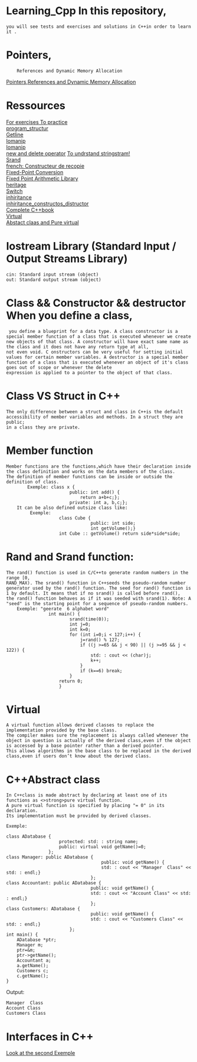 # Learning_Cpp In this repository,
    you will see tests and exercises and solutions in C++in order to learn it .
# Pointers,
        References and Dynamic Memory Allocation 
<a href="https://www3.ntu.edu.sg/home/ehchua/programming/cpp/cp4_PointerReference.html">Pointers,References and Dynamic Memory Allocation</a>
# Ressources
 <a href="http://www.exelib.net/">For exercises To practice</a><br><a href="https://www.cplusplus.com/doc/tutorial/program_structure/">program_structur</a><br><a href="https://www.geeksforgeeks.org/getline-string-c/">Getline</a><br>
 <a href="http://www.cplusplus.com/reference/iomanip/">Iomanip</a><br><a href="https://www.javatpoint.com/cpp-object-and-class">Iomanip</a><br><a href="https://www.geeksforgeeks.org/new-and-delete-operators-in-cpp-for-dynamic-memory/">new and delete operator</a>
 <a href="https://www.softwaretestinghelp.com/stringstream-class-in-cpp/">To undrstand stringstram!</a><br><a href="https://www.programiz.com/cpp-programming/library-function/cstdlib/srand/">Srand</a><br>
 <a href="https://www.iro.umontreal.ca/~pift1166/cours/ift1166/communs/Cours/2P/C14-1166.pdf">french: Constructeur de recopie</a><br><a href="https://embeddedartistry.com/blog/2018/07/12/simple-fixed-point-conversion-in-c/">Fixed-Point Conversion </a>
 <br><a href="https://embeddedartistry.com/blog/2017/08/25/c11-fixed-point-arithmetic-library/">Fixed Point Arithmetic Library</a><br><a href="https://mrproof.blogspot.com/2011/10/cours-de-c-heritage-et-polymorphisme.html">heritage</a>
 <br><a href="https://www.w3schools.com/cpp/cpp_switch.asp">Switch</a><br><a href="https://www.programiz.com/cpp-programming/inheritance">inhiritance</a><br>
 <a href="https://blog.miyozinc.com/core-tutorials/cpp/constructor-destructor-inheritance/#:~:text=Base%20class%20constructors%20are%20called,the%20base%20is%20called%20next.">inhiritance_constructos_distructor</a><br>
 <a href="https://studylibfr.com/doc/10026565/c--">Complete C++book</a><br><a href="https://isocpp.org/wiki/faq/virtual-functions#:~:text=A%20virtual%20function%20allows%20derived,rather%20than%20a%20derived%20pointer.">Virtual</a><br>
 <a href="https://www.youtube.com/watch?v=SvesRBYu65k">Abstact claas and Pure virtual</a>
 # Iostream Library (Standard Input / Output Streams Library) 
    cin: Standard input stream (object) 
    out: Standard output stream (object) 
# Class && Constructor && destructor When you define a class,

     you define a blueprint for a data type. A class constructor is a special member function of a class that is executed whenever we create new objects of that class. A constructor will have exact same name as the class and it does not have any return type at all,
    not even void. C onstructors can be very useful for setting initial values for certain member variables. A destructor is a special member function of a class that is executed whenever an object of it's class goes out of scope or whenever the delete 
    expression is applied to a pointer to the object of that class.
  # Class VS Struct in C++
    The only difference between a struct and class in C++is the default accessibility of member variables and methods. In a struct they are public;
    in a class they are private. 
# Member function 
    Member functions are the functions,which have their declaration inside the class definition and works on the data members of the class.
    The definition of member functions can be inside or outside the definition of class. 
            Exemple: class x {
                            public: int add() {
                                return a+b+c;};
                            private: int a, b,c;};
        It can be also defined outsize class like:
             Exemple: 
                        class Cube {
                                    public: int side;
                                    int getVolume();}
                        int Cube :: getVolume() return side*side*side;

# Rand and Srand function: 

    The rand() function is used in C/C++to generate random numbers in the range [0,
    RAND_MAX). The srand() function in C++seeds the pseudo-random number generator used by the rand() function. The seed for rand() function is 1 by default. It means that if no srand() is called before rand(),
    the rand() function behaves as if it was seeded with srand(1). Note: A "seed" is the starting point for a sequence of pseudo-random numbers. 
        Exemple: "geerate  6 alphabet word" 
                    int main() {
                            srand(time(0));
                            int j=0;
                            int k=0;
                            for (int i=0;i < 127;i++) {
                                j=rand() % 127;
                                if ((j >=65 && j < 90) || (j >=95 && j < 122)) {
                                    std: : cout << (char)j;
                                    k++;
                                }
                                if (k==6) break;
                            }
                        return 0;
                        }

# Virtual 
    A virtual function allows derived classes to replace the implementation provided by the base class. 
    The compiler makes sure the replacement is always called whenever the object in question is actually of the derived class,even if the object is accessed by a base pointer rather than a derived pointer. 
    This allows algorithms in the base class to be replaced in the derived class,even if users don’t know about the derived class. 



# C++Abstract class 

    In C++class is made abstract by declaring at least one of its functions as <>strong>pure virtual function. 
    A pure virtual function is specified by placing "= 0" in its declaration. 
    Its implementation must be provided by derived classes. 
    
    Exemple: 
    
    class ADatabase {
                        protected: std: : string name;
                        public: virtual void getName()=0;
                    };
    class Manager: public ADatabase {
                                        public: void getName() {
                                        std: : cout << "Manager  Class" << std: : endl;}
                                    };
    class Accountant: public ADatabase {
                                    public: void getName() {
                                    std: : cout << "Account Class" << std: : endl;}
                                    };
    class Customers: ADatabase {
                                    public: void getName() {
                                    std: : cout << "Customers Class" << std: : endl;}
                            };
    int main() {
        ADatabase *ptr;
        Manager m;
        ptr=&m;
        ptr->getName();
        Accountant a;
        a.getName();
        Customers c;
        c.getName();
    }
Output:

    Manager  Class
    Account Class
    Customers Class
# Interfaces in C++
<a href="https://stackoverflow.com/questions/1216750/how-can-i-simulate-interfaces-in-c">Look at the second Exemple</a>